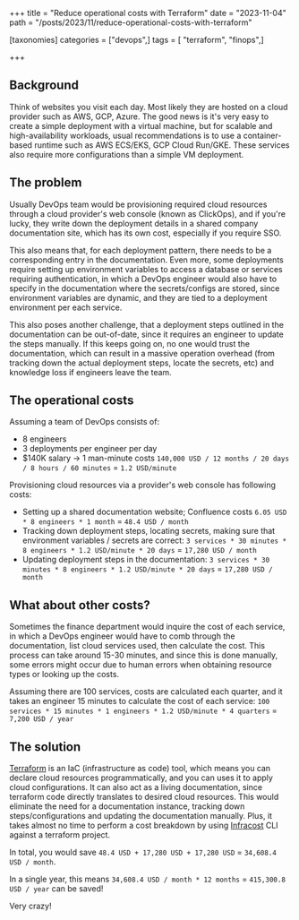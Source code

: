 +++
title = "Reduce operational costs with Terraform"
date = "2023-11-04"
path = "/posts/2023/11/reduce-operational-costs-with-terraform"

[taxonomies]
categories = ["devops",]
tags = [ "terraform",  "finops",]

+++

## Background

Think of websites you visit each day. Most likely they are hosted on a cloud provider such as AWS, GCP, Azure. The good news is it's very easy to create a simple deployment with a virtual machine, but for scalable and high-availability workloads, usual recommendations is to use a container-based runtime such as AWS ECS/EKS, GCP Cloud Run/GKE. These services also require more configurations than a simple VM deployment.

## The problem

Usually DevOps team would be provisioning required cloud resources through a cloud provider's web console (known as ClickOps), and if you're lucky, they write down the deployment details in a shared company documentation site, which has its own cost, especially if you require SSO.

This also means that, for each deployment pattern, there needs to be a corresponding entry in the documentation. Even more, some deployments require setting up environment variables to access a database or services requiring authentication, in which a DevOps engineer would also have to specify in the documentation where the secrets/configs are stored, since environment variables are dynamic, and they are tied to a deployment environment per each service.

This also poses another challenge, that a deployment steps outlined in the documentation can be out-of-date, since it requires an engineer to update the steps manually. If this keeps going on, no one would trust the documentation, which can result in a massive operation overhead (from tracking down the actual deployment steps, locate the secrets, etc) and knowledge loss if engineers leave the team.

## The operational costs

Assuming a team of DevOps consists of:

- 8 engineers
- 3 deployments per engineer per day
- $140K salary  -> 1 man-minute costs `140,000 USD / 12 months / 20 days / 8 hours / 60 minutes` = `1.2 USD/minute`

Provisioning cloud resources via a provider's web console has following costs:

- Setting up a shared documentation website; Confluence costs `6.05 USD * 8 engineers * 1 month` = `48.4 USD / month`
- Tracking down deployment steps, locating secrets, making sure that environment variables / secrets are correct: `3 services * 30 minutes * 8 engineers * 1.2 USD/minute * 20 days` = `17,280 USD / month`
- Updating deployment steps in the documentation: `3 services * 30 minutes * 8 engineers * 1.2 USD/minute * 20 days` = `17,280 USD / month`

## What about other costs?

Sometimes the finance department would inquire the cost of each service, in which a DevOps engineer would have to comb through the documentation, list cloud services used, then calculate the cost. This process can take around 15-30 minutes, and since this is done manually, some errors might occur due to human errors when obtaining resource types or looking up the costs.

Assuming there are 100 services, costs are calculated each quarter, and it takes an engineer 15 minutes to calculate the cost of each service: `100 services * 15 minutes * 1 engineers * 1.2 USD/minute * 4 quarters` = `7,200 USD / year`

## The solution

[Terraform](https://www.terraform.io/) is an IaC (infrastructure as code) tool, which means you can declare cloud resources programmatically, and you can uses it to apply cloud configurations. It can also act as a living documentation, since terraform code directly translates to desired cloud resources. This would eliminate the need for a documentation instance, tracking down steps/configurations and updating the documentation manually. Plus, it takes almost no time to perform a cost breakdown by using [Infracost](https://www.infracost.io/) CLI against a terraform project.

In total, you would save `48.4 USD + 17,280 USD + 17,280 USD` = `34,608.4 USD / month`.

In a single year, this means `34,608.4 USD / month * 12 months` = `415,300.8 USD / year` can be saved!

Very crazy!
